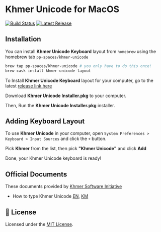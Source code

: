 # Khmer Unicode for MacOS

[![Build Status](https://travis-ci.com/socheatsok78/Khmer-Unicode-for-MacOS.svg?branch=master)](https://travis-ci.com/socheatsok78/Khmer-Unicode-for-MacOS)
[![Latest Release](https://img.shields.io/github/tag/socheatsok78/Khmer-Unicode-for-MacOS.svg?label=release)](https://github.com/socheatsok78/Khmer-Unicode-for-MacOS/releases/latest)

## Installation

You can install **Khmer Unicode Keyboard** layout from `homebrew` using the homebrew tab `pp-spaces/khmer-unicode`
```sh
brew tap pp-spaces/khmer-unicode # you only have to do this once!
brew cask install khmer-unicode-layout
```

To Install **Khmer Unicode Keyboard** layout for your computer, go to the latest [release link here](https://github.com/socheatsok78/Khmer-Unicode-for-MacOS/releases/latest)

Download **Khmer Unicode Installer.pkg** to your computer.

Then, Run the **Khmer Unicode Installer.pkg** installer.

## Adding Keyboard Layout

To use **Khmer Unicode** in your computer, open `System Preferences > Keyboard > Input Sources` and click the `+` button.

Pick **Khmer** from the list, then pick **"Khmer Unicode"** and click **Add**

Done, your Khmer Unicode keyboard is ready!

## Official Documents

These documents provided by [Khmer Software Initiative](http://khmeros.info)

-   How to type Khmer Unicode [EN](docs/How_to_type_Khmer_Unicode_v1.0En.pdf), [KM](How_to_type_Khmer_Unicode.ver1.0km.pdf)

## :memo: License

Licensed under the [MIT License](./LICENSE).

